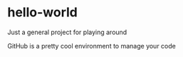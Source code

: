 # hello-world

Just a general project for playing around

GitHub is a pretty cool environment to manage your code

